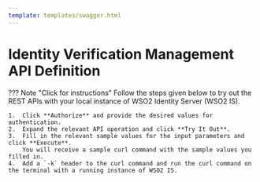 ```yaml
---
template: templates/swagger.html
---
```

# Identity Verification Management API Definition

??? Note "Click for instructions"
Follow the steps given below to try out the REST APIs with your local instance of WSO2 Identity Server (WSO2 IS).

    1.  Click **Authorize** and provide the desired values for authentication.
    2.  Expand the relevant API operation and click **Try It Out**.
    3.  Fill in the relevant sample values for the input parameters and click **Execute**.
        You will receive a sample curl command with the sample values you filled in.
    4.  Add a `-k` header to the curl command and run the curl command on the terminal with a running instance of WSO2 IS.

<div id="swagger-ui"></div>

<script>

  // Begin Swagger UI call region
  const ui = SwaggerUIBundle({
     url: "{{base_path}}/apis/restapis/idv.yaml",
    dom_id: '#swagger-ui',
    deepLinking: true,
    presets: [
      SwaggerUIBundle.presets.apis,
      SwaggerUIStandalonePreset
    ],
    plugins: [
      SwaggerUIBundle.plugins.DownloadUrl
    ],
    layout: "StandaloneLayout"
  })
  // End Swagger UI call region

   window.ui = ui
</script>
